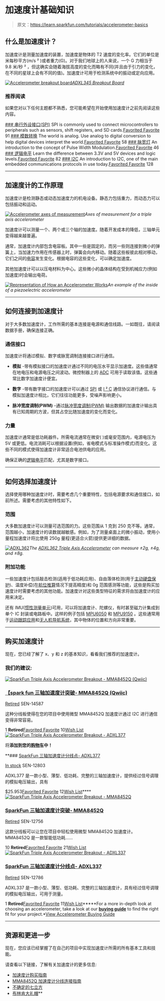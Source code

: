 # 加速度计基础知识

> 原文：<https://learn.sparkfun.com/tutorials/accelerometer-basics>

## 什么是加速度计？

加速度计是测量加速度的装置，加速度是物体的 T2 速度的变化率。它们的单位是米每秒平方(m/s ² )或者重力(G)。对于我们地球上的人来说，一个 G 力相当于 9.8 米/秒 ² ，但这确实会随着海拔高度的变化而略有不同(并且由于引力的变化，在不同的星球上会有不同的值)。加速度计可用于检测系统中的振动或定向应用。

[![Accelerometer breakout board](img/af6fe606eae625b9c3261bb8c38ea16d.png)](https://cdn.sparkfun.com/assets/learn_tutorials/6/3/accel.jpg)*[ADXL345 Breakout Board](https://www.sparkfun.com/products/9836)*

### 推荐阅读

如果您对以下任何主题都不熟悉，您可能希望在开始使用加速度计之前先阅读这些内容。

[](https://learn.sparkfun.com/tutorials/serial-peripheral-interface-spi) [### 串行外设接口(SPI)](https://learn.sparkfun.com/tutorials/serial-peripheral-interface-spi) SPI is commonly used to connect microcontrollers to peripherals such as sensors, shift registers, and SD cards.[Favorited Favorite](# "Add to favorites") 91[](https://learn.sparkfun.com/tutorials/analog-to-digital-conversion) [### 模数转换](https://learn.sparkfun.com/tutorials/analog-to-digital-conversion) The world is analog. Use analog to digital conversion to help digital devices interpret the world.[Favorited Favorite](# "Add to favorites") 58[](https://learn.sparkfun.com/tutorials/pulse-width-modulation) [### 脉宽灯](https://learn.sparkfun.com/tutorials/pulse-width-modulation) An introduction to the concept of Pulse Width Modulation.[Favorited Favorite](# "Add to favorites") 46[](https://learn.sparkfun.com/tutorials/logic-levels) [### 逻辑电平](https://learn.sparkfun.com/tutorials/logic-levels) Learn the difference between 3.3V and 5V devices and logic levels.[Favorited Favorite](# "Add to favorites") 82[](https://learn.sparkfun.com/tutorials/i2c) [### I2C](https://learn.sparkfun.com/tutorials/i2c) An introduction to I2C, one of the main embedded communications protocols in use today.[Favorited Favorite](# "Add to favorites") 128

* * *

## 加速度计的工作原理

加速度计是检测静态或动态加速度力的机电设备。静态力包括重力，而动态力可以包括振动和运动。

[![Accelerometer axes of measurement](img/2c4deeca2abeb89dd7470aaddd48058f.png)](https://cdn.sparkfun.com/assets/6/7/e/5/a/516c6b6ece395f0f49000000.jpeg)*Axes of measurement for a triple axis accelerometer*

加速度计可以测量一个、两个或三个轴的加速度。随着开发成本的降低，三轴单元变得越来越普遍。

通常，加速度计内部包含电容板。其中一些是固定的，而另一些则连接到微小的弹簧上，当加速力作用在传感器上时，弹簧会向内移动。随着这些板彼此相对移动，它们之间的[电容](https://learn.sparkfun.com/tutorials/capacitors)发生变化。根据电容的这些变化，可以确定加速度。

其他加速度计可以以压电材料为中心。这些微小的晶体结构在受到机械应力(例如加速度)时会输出电荷。

[![Representation of How an Accelerometer Works](img/940b49ba2338c1a8a4fe7b33b40f6db4.png)](https://cdn.sparkfun.com/assets/a/9/1/1/7/516daf84ce395f411e000001.gif)*An example of the inside of a piezoelectric accelerometer*

* * *

## 如何连接到加速度计

对于大多数加速度计，工作所需的基本连接是电源和通信线路。一如既往，请阅读数据手册，确保连接正确。

### 通信接口

加速度计将通过模拟、数字或脉宽调制连接接口进行通信。

*   **模拟** -带有模拟接口的加速度计通过不同的电压水平显示加速度。这些值通常在地电压和电源电压之间波动。微控制器上的 [ADC](https://learn.sparkfun.com/tutorials/analog-to-digital-conversion) 可用于读取该值。这些通常比数字加速度计便宜。

*   **数字** -带有数字接口的加速度计可以通过 [SPI](https://learn.sparkfun.com/tutorials/serial-peripheral-interface-spi) 或 [I ² C](https://learn.sparkfun.com/tutorials/i2c) 通信协议进行通信。与模拟加速度计相比，它们往往功能更多，受噪声影响更小。

*   **脉冲宽度调制(PWM)** -通过[脉冲宽度调制(PWM)](https://learn.sparkfun.com/tutorials/pulse-width-modulation) 输出数据的加速度计输出具有已知周期的方波，但其占空比随加速度的变化而变化。

### 力量

加速度计通常是低功耗器件。所需电流通常在微安( )或毫安范围内，电源电压为 5V 或更低。电流消耗可以根据设置(例如，省电模式与标准操作模式)而变化。这些不同的模式使得加速度计非常适合电池供电的应用。

确保正确的[逻辑电平](https://sparkle.sparkfun.com/sparkle/learn_tutorials/62#tab-attributes)匹配，尤其是数字接口。

* * *

## 如何选择加速度计

选择使用哪种加速度计时，需要考虑几个重要特性，包括电源要求和通信接口，如前所述。需要考虑的其他特性如下。

### 范围

大多数加速度计可以测量可选范围的力。这些范围从 1 克到 250 克不等。通常，范围越小，加速度计的读数就越敏感。例如，为了测量桌面上的微小振动，使用小量程加速度计将比使用 250g 量程(更适合火箭)提供更详细的数据。

[![ADXL362](img/6a0a7c5486c8962abf8146d47acfdc2d.png)](https://cdn.sparkfun.com/assets/8/f/f/e/b/51703cbfce395f3e3b000000.jpg)*The [ADXL362 Triple Axis Accelerometer](https://www.sparkfun.com/products/11446) can measure ±2g, ±4g, and ±8g.*

### 附加功能

一些加速度计包括敲击检测(适用于低功耗应用)、自由落体检测(用于[主动硬盘保护](http://en.wikipedia.org/wiki/Active_hard-drive_protection))、温度补偿(在[航位推算](http://en.wikipedia.org/wiki/Dead_reckoning)情况下提高精度)和 0g 范围感测等功能，这些是购买加速度计时需要考虑的其他功能。加速度计对这些类型特征的需求将由加速度计的应用来决定。

还有 IMU([惯性测量单元](http://en.wikipedia.org/wiki/Inertial_measurement_unit))可用，可以将加速度计、陀螺仪，有时甚至磁力计集成到单个 IC 封装或电路板中。这样的例子包括 [MPU6050](https://www.sparkfun.com/products/11028) 和 [MPU9150](https://www.sparkfun.com/products/11486) 。这些通常用于[运动跟踪应用](https://dev.qu.tu-berlin.de/projects/sf-razor-9dof-ahrs/wiki/Tutorial)和[无人机导航系统](https://www.sparkfun.com/news/947)，其中物体的位置和方向非常重要。

* * *

## 购买加速度计

现在，您已经了解了 x、y 和 z 的基本知识，看看我们推荐的加速度计。

### 我们的建议:

[![SparkFun Triple Axis Accelerometer Breakout - MMA8452Q (Qwiic)](img/1c69fccac858516f5ac17a04e7e1cdbf.png)](https://www.sparkfun.com/products/retired/14587) 

### [【spark fun 三轴加速度计突破- MMA8452Q (Qwiic)](https://www.sparkfun.com/products/retired/14587)

[Retired](https://learn.sparkfun.com/static/bubbles/ "Retired") SEN-14587

这种分线板使得在您的项目中使用微型 MMA8452Q 加速度计通过 I2C 进行通信变得非常容易。

1 **Retired**[Favorited Favorite](# "Add to favorites") 10[Wish List](# "Add to wish list")[![SparkFun Triple Axis Accelerometer Breakout - ADXL377](img/e2ebeecb79e662edecac36844f6487c0.png)](https://www.sparkfun.com/products/12803) 

将**添加到您的[购物车](https://www.sparkfun.com/cart)中！**

 **### [SparkFun 三轴加速度计分线点- ADXL377](https://www.sparkfun.com/products/12803)

[In stock](https://learn.sparkfun.com/static/bubbles/ "in stock") SEN-12803

ADXL377 是一款小型、薄型、低功耗、完整的三轴加速度计，提供经过信号调理的模拟电压输出，具有

$25.953[Favorited Favorite](# "Add to favorites") 12[Wish List](# "Add to wish list")****[![SparkFun Triple Axis Accelerometer Breakout - MMA8452Q](img/1faf00e66f4d1d8bb5f60468bca8a1b2.png)](https://www.sparkfun.com/products/retired/12756) 

### [SparkFun 三轴加速度计突破- MMA8452Q](https://www.sparkfun.com/products/retired/12756)

[Retired](https://learn.sparkfun.com/static/bubbles/ "Retired") SEN-12756

这款分线板可以让您在项目中轻松使用微型 MMA8452Q 加速度计。MMA8452Q 是一款智能低功耗……

10 **Retired**[Favorited Favorite](# "Add to favorites") 21[Wish List](# "Add to wish list")[![SparkFun Triple Axis Accelerometer Breakout - ADXL337](img/f2af237dc3fa8ea63f52682bb67cffa2.png)](https://www.sparkfun.com/products/retired/12786) 

### [SparkFun 三轴加速度计分线点- ADXL337](https://www.sparkfun.com/products/retired/12786)

[Retired](https://learn.sparkfun.com/static/bubbles/ "Retired") SEN-12786

ADXL337 是一款小型、薄型、低功耗、完整的三轴加速度计，具有经过信号调理的模拟电压输出，可用于测量。

1 **Retired**[Favorited Favorite](# "Add to favorites") 11[Wish List](# "Add to wish list")*****For a more in-depth look at choosing an accelerometer, take a look at our [**buying guide**](https://www.sparkfun.com/pages/accel_gyro_guide) to find the right fit for your project.*[View Accelerometer Buying Guide](https://www.sparkfun.com/pages/accel_gyro_guide)

* * *

## 资源和更进一步

现在，您应该已经掌握了在自己的项目中实现加速度计所需的所有基本工具和技能。

请查看以下链接，了解有关加速度计的更多信息:

*   [加速度计购买指南](https://www.sparkfun.com/pages/accel_gyro_guide)
*   [MMA8452Q 加速度计分线连接指南](https://learn.sparkfun.com/tutorials/mma8452q-accelerometer-breakout-hookup-guide)
*   [不确定的七立方](https://learn.sparkfun.com/tutorials/the-uncertain-7-cube)
*   [布林肯大礼帽](https://learn.sparkfun.com/tutorials/das-blinken-top-hat)**